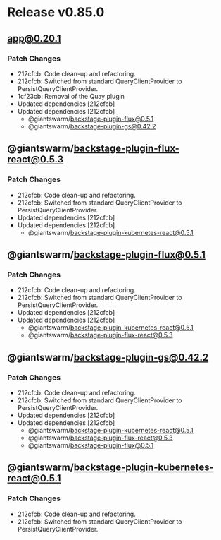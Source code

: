 # Release v0.85.0

## app@0.20.1

### Patch Changes

- 212cfcb: Code clean-up and refactoring.
- 212cfcb: Switched from standard QueryClientProvider to PersistQueryClientProvider.
- 1cf23cb: Removal of the Quay plugin
- Updated dependencies [212cfcb]
- Updated dependencies [212cfcb]
  - @giantswarm/backstage-plugin-flux@0.5.1
  - @giantswarm/backstage-plugin-gs@0.42.2

## @giantswarm/backstage-plugin-flux-react@0.5.3

### Patch Changes

- 212cfcb: Code clean-up and refactoring.
- 212cfcb: Switched from standard QueryClientProvider to PersistQueryClientProvider.
- Updated dependencies [212cfcb]
- Updated dependencies [212cfcb]
  - @giantswarm/backstage-plugin-kubernetes-react@0.5.1

## @giantswarm/backstage-plugin-flux@0.5.1

### Patch Changes

- 212cfcb: Code clean-up and refactoring.
- 212cfcb: Switched from standard QueryClientProvider to PersistQueryClientProvider.
- Updated dependencies [212cfcb]
- Updated dependencies [212cfcb]
  - @giantswarm/backstage-plugin-kubernetes-react@0.5.1
  - @giantswarm/backstage-plugin-flux-react@0.5.3

## @giantswarm/backstage-plugin-gs@0.42.2

### Patch Changes

- 212cfcb: Code clean-up and refactoring.
- 212cfcb: Switched from standard QueryClientProvider to PersistQueryClientProvider.
- Updated dependencies [212cfcb]
- Updated dependencies [212cfcb]
  - @giantswarm/backstage-plugin-kubernetes-react@0.5.1
  - @giantswarm/backstage-plugin-flux-react@0.5.3
  - @giantswarm/backstage-plugin-flux@0.5.1

## @giantswarm/backstage-plugin-kubernetes-react@0.5.1

### Patch Changes

- 212cfcb: Code clean-up and refactoring.
- 212cfcb: Switched from standard QueryClientProvider to PersistQueryClientProvider.
